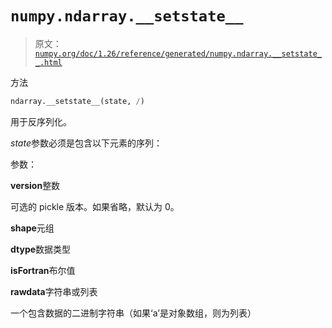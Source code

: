 # `numpy.ndarray.__setstate__`

> 原文：[`numpy.org/doc/1.26/reference/generated/numpy.ndarray.__setstate__.html`](https://numpy.org/doc/1.26/reference/generated/numpy.ndarray.__setstate__.html)

方法

```py
ndarray.__setstate__(state, /)
```

用于反序列化。

*state*参数必须是包含以下元素的序列：

参数：

**version**整数

可选的 pickle 版本。如果省略，默认为 0。

**shape**元组

**dtype**数据类型

**isFortran**布尔值

**rawdata**字符串或列表

一个包含数据的二进制字符串（如果‘a’是对象数组，则为列表）
